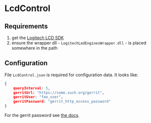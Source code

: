 ﻿# LcdControl

## Requirements
1. get the [Logitech LCD SDK](http://gaming.logitech.com/en-us/developers)
2. ensure the wrapper dll - `LogitechLedEnginesWrapper.dll` - is placed somewhere in the path

## Configuration
File `LcdControl.json` is required for configuration data. It looks like:

	
```json
{
    queryInterval: 5,
    gerritUrl: "https://some.such.org/gerrit",
    gerritUser: "foo_user",
    gerritPassword: "gerrit_http_access_password"
}
```

For the gerrit password see [the docs](https://gerrit-review.googlesource.com/Documentation/rest-api.html#authentication).